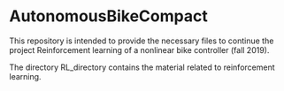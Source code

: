 # AutonomousBikeCompact

This repository is intended to provide the necessary files to continue the project Reinforcement learning of a nonlinear bike
controller (fall 2019).

The directory RL_directory contains the material related to reinforcement learning. 
